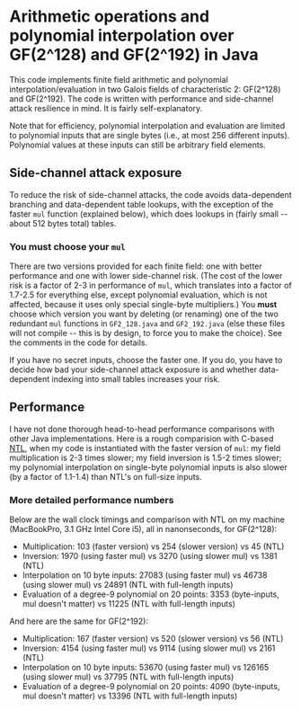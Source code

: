 # Arithmetic operations and polynomial interpolation over GF(2^128) and GF(2^192) in Java

This code implements finite field arithmetic and polynomial interpolation/evaluation in two Galois fields of characteristic 2: GF(2^128) and GF(2^192).
The code is written with performance and side-channel attack resilience in mind.
It is fairly self-explanatory.

Note that for efficiency, polynomial interpolation and evaluation are limited to polynomial inputs that are single bytes
(i.e., at most 256 different inputs). Polynomial values at these inputs can still be arbitrary field
elements.


## Side-channel attack exposure
To reduce the risk of side-channel attacks, the code avoids data-dependent branching and data-dependent table lookups,
with the exception of the faster `mul` function (explained below), which does lookups in (fairly small -- about 512 bytes total) tables.

### You must choose your `mul`
There are two versions provided for each finite field:
one with better performance and one with lower
side-channel risk. (The cost of the lower risk is
a factor of 2-3 in performance of `mul`, which translates into a factor of 1.7-2.5 for everything
 else, except polynomial evaluation, which is not affected, because it uses only special single-byte
 multipliers.) You **must** choose which
version you want by deleting (or renaming) one of the two
redundant `mul` functions in `GF2_128.java` and `GF2_192.java` (else
these files will not compile -- this is by design, to force you to make the choice). See the comments in the code for details.

If you have no secret inputs, choose the faster one. If you do, you have to decide
how bad your side-channel attack exposure is and whether data-dependent indexing into small
tables increases your risk.


## Performance
I have not done thorough head-to-head performance comparisons with other
Java implementations. Here is a rough comparision with C-based [NTL](https://shoup.net/ntl/),
when my code is instantiated with the faster version of `mul`:
my field multiplication is 2-3 times slower;
my field inversion is 1.5-2 times slower; my polynomial interpolation on single-byte polynomial inputs
is also slower (by a factor of 1.1-1.4) than NTL's on full-size inputs.

### More detailed performance numbers

Below are the wall clock timings and comparison with NTL on my machine (MacBookPro, 3.1 GHz Intel Core i5), all in nanonseconds, for GF(2^128):

- Multiplication: 103 (faster version) vs 254 (slower version) vs 45 (NTL)
- Inversion: 1970 (using faster mul) vs 3270 (using slower mul) vs 1381 (NTL)
- Interpolation on 10 byte inputs: 27083 (using faster mul) vs 46738 (using slower mul) vs 24891 (NTL with full-length inputs)
- Evaluation of a degree-9 polynomial on 20 points: 3353 (byte-inputs, mul doesn't matter) vs 11225 (NTL with full-length inputs)

And here are the same for GF(2^192):

- Multiplication: 167 (faster version) vs 520 (slower version) vs 56 (NTL)
- Inversion: 4154 (using faster mul) vs 9114 (using slower mul) vs 2161 (NTL)
- Interpolation on 10 byte inputs: 53670 (using faster mul) vs 126165 (using slower mul) vs 37795 (NTL with full-length inputs)
- Evaluation of a degree-9 polynomial on 20 points: 4090 (byte-inputs, mul doesn't matter) vs 13396 (NTL with full-length inputs)

